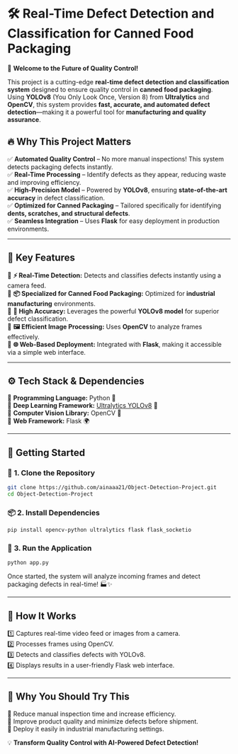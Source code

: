 # 🛠️ **Real-Time Defect Detection and Classification for Canned Food Packaging**  

🚀 **Welcome to the Future of Quality Control!**  

This project is a cutting-edge **real-time defect detection and classification system** designed to ensure quality control in **canned food packaging**. Using **YOLOv8** (You Only Look Once, Version 8) from **Ultralytics** and **OpenCV**, this system provides **fast, accurate, and automated defect detection**—making it a powerful tool for **manufacturing and quality assurance**.  

## 🔥 **Why This Project Matters**  
✅ **Automated Quality Control** – No more manual inspections! This system detects packaging defects instantly.  
✅ **Real-Time Processing** – Identify defects as they appear, reducing waste and improving efficiency.  
✅ **High-Precision Model** – Powered by **YOLOv8**, ensuring **state-of-the-art accuracy** in defect classification.  
✅ **Optimized for Canned Packaging** – Tailored specifically for identifying **dents, scratches, and structural defects**.  
✅ **Seamless Integration** – Uses **Flask** for easy deployment in production environments.  

---

## 🚀 **Key Features**  
🔹 **⚡ Real-Time Detection:** Detects and classifies defects instantly using a camera feed.  
🔹 **📦 Specialized for Canned Food Packaging:** Optimized for **industrial manufacturing** environments.  
🔹 **🎯 High Accuracy:** Leverages the powerful **YOLOv8 model** for superior defect classification.  
🔹 **🖼️ Efficient Image Processing:** Uses **OpenCV** to analyze frames effectively.  
🔹 **🌐 Web-Based Deployment:** Integrated with **Flask**, making it accessible via a simple web interface.  

---

## ⚙️ **Tech Stack & Dependencies**  
📌 **Programming Language:** Python 🐍  
📌 **Deep Learning Framework:** [Ultralytics YOLOv8](https://github.com/ultralytics/ultralytics) 🤖  
📌 **Computer Vision Library:** OpenCV 👀  
📌 **Web Framework:** Flask 🌍  

---

## 🚀 **Getting Started**  
### 🔧 **1. Clone the Repository**
```bash
git clone https://github.com/ainaaa21/Object-Detection-Project.git
cd Object-Detection-Project
```

### 📦 **2. Install Dependencies**  
```bash
pip install opencv-python ultralytics flask flask_socketio
```

### 🚀 **3. Run the Application**  
```bash
python app.py
```
Once started, the system will analyze incoming frames and detect packaging defects in real-time! 🏭✨  

---

## 📸 **How It Works**  
1️⃣ Captures real-time video feed or images from a camera.  
2️⃣ Processes frames using OpenCV.  
3️⃣ Detects and classifies defects with YOLOv8.  
4️⃣ Displays results in a user-friendly Flask web interface.  

---

## 📢 **Why You Should Try This**  
🔹 Reduce manual inspection time and increase efficiency.  
🔹 Improve product quality and minimize defects before shipment.  
🔹 Deploy it easily in industrial manufacturing settings.  

💡 **Transform Quality Control with AI-Powered Defect Detection!**  

